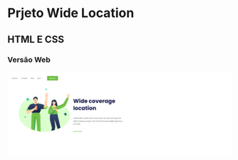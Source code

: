 <h1>Prjeto Wide Location</h1>
<h2> HTML E CSS</h2>
<h3>Versão Web</h3>
<img src="https://github.com/ArthurZanesco2025/Desafio-Projeto-Wide-Location-CSS/blob/main/imagem/Pc.png" alt="pc">

